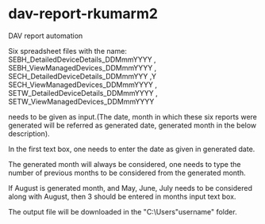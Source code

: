 # dav-report-rkumarm2
DAV report automation

Six spreadsheet files with the name: 
SEBH_DetailedDeviceDetails_DDMmmYYYY ,
SEBH_ViewManagedDevices_DDMmmYYYY ,
SECH_DetailedDeviceDetails_DDMmmYYY ,Y
SECH_ViewManagedDevices_DDMmmYYYY ,
SETW_DetailedDeviceDetails_DDMmmYYYY ,
SETW_ViewManagedDevices_DDMmmYYYY 

needs to be given as input.(The date, month in which these six reports were generated will be referred as generated date, generated month in the below description).

In the first text box, one needs to enter the date as given in generated date.

The generated month will always be considered, one needs to type the number of previous months to be considered from the generated month. 

If August is generated month, and May, June, July needs to be considered along with August, then 3 should be entered in months input text box.

The output file will be downloaded in the "C:\Users\"username" folder.
